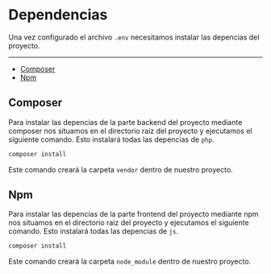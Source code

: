 #	Dependencias


Una vez configurado el archivo `.env` necesitamos instalar las depencias del proyecto.

---

- [Composer](#composer)
- [Npm](#npm)
  
<a name="composer"></a>
## Composer

Para instalar las depencias de la parte backend del proyecto mediante composer nos situamos en el directorio raíz del proyecto y ejecutamos el siguiente comando. Esto instalará todas las depencias de `php`.

```bash
composer install
```

Este comando creará la carpeta `vendor` dentro de nuestro proyecto.

<a name="npm"></a>

## Npm

Para instalar las depencias de la parte frontend del proyecto mediante npm nos situamos en el directorio raíz del proyecto y ejecutamos el siguiente comando. Esto instalará todas las depencias de `js`.

```bash
composer install
```

Este comando creará la carpeta `node_module` dentro de nuestro proyecto.








